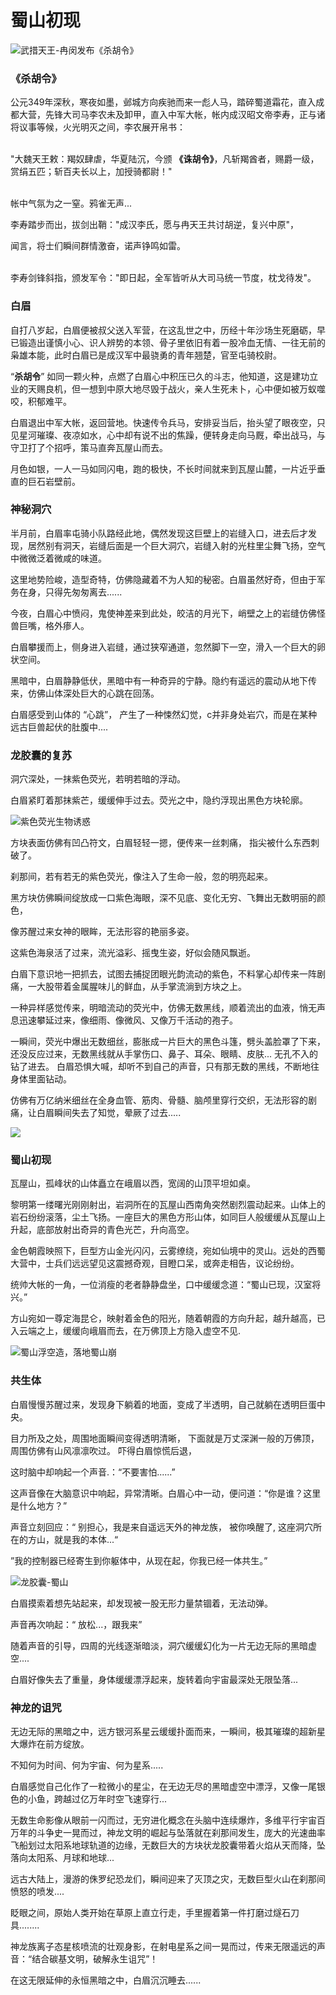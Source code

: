 # 蜀山初现

![武措天王-冉闵发布《杀胡令》](../.gitbook/assets/123.jpg)

### **《杀胡令》**

公元349年深秋，寒夜如墨，邺城方向疾驰而来一彪人马，踏碎蜀道霜花，直入成都大营，先锋大司马李农未及卸甲，直入中军大帐，帐内成汉昭文帝李寿，正与诸将议事等候，火光明灭之间，李农展开帛书：

\
"大魏天王敕：羯奴肆虐，华夏陆沉，今颁 **《诛胡令》**，凡斩羯酋者，赐爵一级，赏绢五匹；斩百夫长以上，加授骑都尉！"

\
帐中气氛为之一窒。鸦雀无声...

李寿踏步而出，拔剑出鞘："成汉李氏，愿与冉天王共讨胡逆，复兴中原"，&#x20;

闻言，将士们瞬间群情激奋，诺声铮鸣如雷。

\
李寿剑锋斜指，颁发军令："即日起，全军皆听从大司马统一节度，枕戈待发"。



### **白眉**

自打八岁起，白眉便被叔父送入军营，在这乱世之中，历经十年沙场生死磨砺，早已锻造出谨慎小心、识人辨势的本领、骨子里依旧有着一股冷血无情、一往无前的枭雄本能，此时白眉已是成汉军中最骁勇的青年翘楚，官至屯骑校尉。



&#x20;“**杀胡令**” 如同一颗火种，点燃了白眉心中积压已久的斗志，他知道，这是建功立业的天赐良机，但一想到中原大地尽毁于战火，亲人生死未卜，心中便如被万蚁噬咬，积郁难平。



白眉退出中军大帐，返回营地。快速传令兵马，安排妥当后，抬头望了眼夜空，只见星河璀璨、夜凉如水，心中却有说不出的焦躁，便转身走向马厩，牵出战马，与守卫打了个招呼，策马直奔瓦屋山而去。



月色如银，一人一马如同闪电，跑的极快，不长时间就来到瓦屋山麓，一片近乎垂直的巨石岩壁前。&#x20;

### 神秘洞穴

半月前，白眉率屯骑小队路经此地，偶然发现这巨壁上的岩缝入口，进去后才发现，居然别有洞天，岩缝后面是一个巨大洞穴，岩缝入射的光柱里尘舞飞扬，空气中微微泛着微咸的味道。



这里地势险峻，造型奇特，仿佛隐藏着不为人知的秘密。白眉虽然好奇，但由于军务在身，只得先匆匆离去......



今夜，白眉心中愤闷，鬼使神差来到此处，皎洁的月光下，峭壁之上的岩缝仿佛怪兽巨嘴，格外瘆人。



白眉攀援而上，侧身进入岩缝，通过狭窄通道，忽然脚下一空，滑入一个巨大的卵状空间。



黑暗中，白眉静静低伏，黑暗中有一种奇异的宁静。隐约有遥远的震动从地下传来，仿佛山体深处巨大的心跳在回荡。



白眉感受到山体的 “心跳”， 产生了一种悚然幻觉，c并非身处岩穴，而是在某种远古巨兽起伏的肚腹中....



### 龙胶囊的复苏

洞穴深处，一抹紫色荧光，若明若暗的浮动。

白眉紧盯着那抹紫芒，缓缓伸手过去。荧光之中，隐约浮现出黑色方块轮廓。

![紫色荧光生物诱惑](../.gitbook/assets/maxresdefault.jpeg)

方块表面仿佛有凹凸符文，白眉轻轻一摁，便传来一丝刺痛， 指尖被什么东西刺破了。

刹那间，若有若无的紫色荧光，像注入了生命一般，忽的明亮起来。

黑方块仿佛瞬间绽放成一口紫色海眼，深不见底、变化无穷、飞舞出无数明丽的颜色，

像苏醒过来女神的眼眸，无法形容的艳丽多姿。

这紫色海泉活了过来，流光溢彩、摇曳生姿，好似会随风飘逝。

白眉下意识地一把抓去，试图去捕捉团眼光韵流动的紫色，不料掌心却传来一阵剧痛，一大股带着金属腥味儿的鲜血，从手掌流淌到方块之上。

一种异样感觉传来，明暗流动的荧光中，仿佛无数黑线，顺着流出的血液，悄无声息迅速攀延过来，像细雨、像微风、又像万千活动的孢子。



一瞬间，荧光中爆出无数细丝，膨胀成一片巨大的黑色斗篷，劈头盖脸罩了下来，还没反应过来，无数黑线就从手掌伤口、鼻子、耳朵、眼睛、皮肤... 无孔不入的钻了进去。 白眉恐惧大喊，却听不到自己的声音，只有那无数的黑线，不断地往身体里面钻动。



仿佛有万亿纳米细丝在全身血管、筋肉、骨髓、脑颅里穿行交织，无法形容的剧痛，让白眉瞬间失去了知觉，晕厥了过去.....

![](../.gitbook/assets/仙山.jpeg)

### 蜀山初现

瓦屋山，孤峰状的山体矗立在峨眉以西，宽阔的山顶平坦如桌。

黎明第一缕曙光刚刚射出，岩洞所在的瓦屋山西南角突然剧烈震动起来。山体上的岩石纷纷滚落，尘土飞扬。一座巨大的黑色方形山体，如同巨人般缓缓从瓦屋山上升起，底部放射出奇异的青色光芒，升向高空。



金色朝霞映照下，巨型方山金光闪闪，云雾缭绕，宛如仙境中的灵山。远处的西蜀大营中，士兵们远远望见这震撼奇观，目瞪口呆，或奔走相告，议论纷纷。

统帅大帐的一角，一位消瘦的老者静静盘坐，口中缓缓念道：“蜀山已现，汉室将兴。”



方山宛如一尊定海昆仑，映射着金色的阳光，随着朝霞的方向升起，越升越高，已入云端之上，缓缓向峨眉而去，在万佛顶上方隐入虚空不见.



![蜀山浮空造，落地蜀山崩                                    ](../.gitbook/assets/1000.jpeg)

### 共生体

白眉慢慢苏醒过来，发现身下躺着的地面，变成了半透明，自己就躺在透明巨蛋中央。

目力所及之处，周围地面瞬间变得透明清晰， 下面就是万丈深渊一般的万佛顶，周围仿佛有山风凛凛吹过。 吓得白眉惊慌后退，

这时脑中却响起一个声音.：“不要害怕......”



这声音像在大脑意识中响起，异常清晰。白眉心中一动，便问道：“你是谁？这里是什么地方？”

声音立刻回应：“ 别担心，我是来自遥远天外的神龙族， 被你唤醒了,   这座洞穴所在的方山，就是我的本体...“

”我的控制器已经寄生到你躯体中，从现在起，你我已经一体共生。”

![ 龙胶囊-蜀山](../.gitbook/assets/1.png)

白眉摸索着想先站起来，却发现被一股无形力量禁锢着，无法动弹。&#x20;

声音再次响起：“ 放松...，跟我来”

随着声音的引导，四周的光线逐渐暗淡，洞穴缓缓幻化为一片无边无际的黑暗虚空....&#x20;

白眉好像失去了重量，身体缓缓漂浮起来，旋转着向宇宙最深处无限坠落...



### 神龙的诅咒

无边无际的黑暗之中，远方银河系星云缓缓扑面而来，一瞬间，极其璀璨的超新星大爆炸在前方绽放。

&#x20;不知何为时间、何为宇宙、何为星系.....&#x20;

白眉感觉自己化作了一粒微小的星尘，在无边无尽的黑暗虚空中漂浮，又像一尾银色的小鱼，跨越过亿万年时空飞速穿行...&#x20;

无数生命影像从眼前一闪而过，无穷进化概念在头脑中连续爆炸，多维平行宇宙百万年的斗争史一晃而过，神龙文明的崛起与坠落就在刹那间发生，庞大的光速曲率飞船划过太阳系地球轨道的边缘，无数巨大的方块状龙胶囊带着火焰从天而降，坠落向太阳系、月球和地球...&#x20;

远古大陆上，漫游的侏罗纪恐龙们，瞬间迎来了灭顶之灾，无数巨型火山在刹那间愤怒的喷发....

眨眼之间，原始人类开始在草原上直立行走，手里握着第一件打磨过燧石刀具........&#x20;

神龙族离子态星核喷流的壮观身影，在射电星系之间一晃而过，传来无限遥远的声音：“结合碳基文明，破解永生诅咒”！

在这无限延伸的永恒黑暗之中，白眉沉沉睡去......
